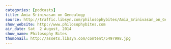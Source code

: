 ```yaml
---
categories: [podcasts]
title: Amia Srinivasan on Genealogy
source: http://traffic.libsyn.com/philosophybites/Amia_Srinivasan_on_Genealogy.mp3
show_website: http://www.philosophybites.com
air_date: Sat  2 August, 2014
show_name: Philosophy Bites
thumbnail: http://assets.libsyn.com/content/5497998.jpg
---
```

